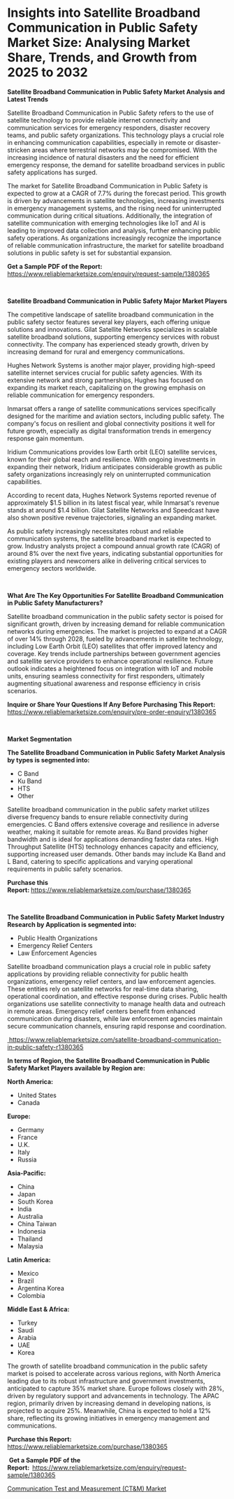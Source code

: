 <p><h1>Insights into Satellite Broadband Communication in Public Safety Market Size: Analysing Market Share, Trends, and Growth from 2025 to 2032</h1></p><p><strong>Satellite Broadband Communication in Public Safety Market Analysis and Latest Trends</strong></p>
<p><p>Satellite Broadband Communication in Public Safety refers to the use of satellite technology to provide reliable internet connectivity and communication services for emergency responders, disaster recovery teams, and public safety organizations. This technology plays a crucial role in enhancing communication capabilities, especially in remote or disaster-stricken areas where terrestrial networks may be compromised. With the increasing incidence of natural disasters and the need for efficient emergency response, the demand for satellite broadband services in public safety applications has surged.</p><p>The market for Satellite Broadband Communication in Public Safety is expected to grow at a CAGR of 7.7% during the forecast period. This growth is driven by advancements in satellite technologies, increasing investments in emergency management systems, and the rising need for uninterrupted communication during critical situations. Additionally, the integration of satellite communication with emerging technologies like IoT and AI is leading to improved data collection and analysis, further enhancing public safety operations. As organizations increasingly recognize the importance of reliable communication infrastructure, the market for satellite broadband solutions in public safety is set for substantial expansion.</p></p>
<p><strong>Get a Sample PDF of the Report:&nbsp;</strong> <a href="https://www.reliablemarketsize.com/enquiry/request-sample/1380365?utm_campaign=2319&utm_medium=2&utm_source=Github&utm_content=ia&utm_term=15022025&utm_id=satellite-broadband-communication-in-public-safety">https://www.reliablemarketsize.com/enquiry/request-sample/1380365</a></p>
<p>&nbsp;</p>
<p><strong>Satellite Broadband Communication in Public Safety Major Market Players</strong></p>
<p><p>The competitive landscape of satellite broadband communication in the public safety sector features several key players, each offering unique solutions and innovations. Gilat Satellite Networks specializes in scalable satellite broadband solutions, supporting emergency services with robust connectivity. The company has experienced steady growth, driven by increasing demand for rural and emergency communications.</p><p>Hughes Network Systems is another major player, providing high-speed satellite internet services crucial for public safety agencies. With its extensive network and strong partnerships, Hughes has focused on expanding its market reach, capitalizing on the growing emphasis on reliable communication for emergency responders.</p><p>Inmarsat offers a range of satellite communications services specifically designed for the maritime and aviation sectors, including public safety. The company's focus on resilient and global connectivity positions it well for future growth, especially as digital transformation trends in emergency response gain momentum.</p><p>Iridium Communications provides low Earth orbit (LEO) satellite services, known for their global reach and resilience. With ongoing investments in expanding their network, Iridium anticipates considerable growth as public safety organizations increasingly rely on uninterrupted communication capabilities.</p><p>According to recent data, Hughes Network Systems reported revenue of approximately $1.5 billion in its latest fiscal year, while Inmarsat's revenue stands at around $1.4 billion. Gilat Satellite Networks and Speedcast have also shown positive revenue trajectories, signaling an expanding market.</p><p>As public safety increasingly necessitates robust and reliable communication systems, the satellite broadband market is expected to grow. Industry analysts project a compound annual growth rate (CAGR) of around 8% over the next five years, indicating substantial opportunities for existing players and newcomers alike in delivering critical services to emergency sectors worldwide.</p></p>
<p>&nbsp;</p>
<p><strong>What Are The Key Opportunities For Satellite Broadband Communication in Public Safety Manufacturers?</strong></p>
<p><p>Satellite broadband communication in the public safety sector is poised for significant growth, driven by increasing demand for reliable communication networks during emergencies. The market is projected to expand at a CAGR of over 14% through 2028, fueled by advancements in satellite technology, including Low Earth Orbit (LEO) satellites that offer improved latency and coverage. Key trends include partnerships between government agencies and satellite service providers to enhance operational resilience. Future outlook indicates a heightened focus on integration with IoT and mobile units, ensuring seamless connectivity for first responders, ultimately augmenting situational awareness and response efficiency in crisis scenarios.</p></p>
<p><strong>Inquire or Share Your Questions If Any Before Purchasing This Report:</strong> <a href="https://www.reliablemarketsize.com/enquiry/pre-order-enquiry/1380365?utm_campaign=2319&utm_medium=2&utm_source=Github&utm_content=ia&utm_term=15022025&utm_id=satellite-broadband-communication-in-public-safety">https://www.reliablemarketsize.com/enquiry/pre-order-enquiry/1380365</a></p>
<p>&nbsp;</p>
<p><strong>Market Segmentation</strong></p>
<p><strong>The Satellite Broadband Communication in Public Safety Market Analysis by types is segmented into:</strong></p>
<p><ul><li>C Band</li><li>Ku Band</li><li>HTS</li><li>Other</li></ul></p>
<p><p>Satellite broadband communication in the public safety market utilizes diverse frequency bands to ensure reliable connectivity during emergencies. C Band offers extensive coverage and resilience in adverse weather, making it suitable for remote areas. Ku Band provides higher bandwidth and is ideal for applications demanding faster data rates. High Throughput Satellite (HTS) technology enhances capacity and efficiency, supporting increased user demands. Other bands may include Ka Band and L Band, catering to specific applications and varying operational requirements in public safety scenarios.</p></p>
<p><strong>Purchase this Report:&nbsp;</strong><a href="https://www.reliablemarketsize.com/purchase/1380365?utm_campaign=2319&utm_medium=2&utm_source=Github&utm_content=ia&utm_term=15022025&utm_id=satellite-broadband-communication-in-public-safety">https://www.reliablemarketsize.com/purchase/1380365</a></p>
<p>&nbsp;</p>
<p><strong>The Satellite Broadband Communication in Public Safety Market Industry Research by Application is segmented into:</strong></p>
<p><ul><li>Public Health Organizations</li><li>Emergency Relief Centers</li><li>Law Enforcement Agencies</li></ul></p>
<p><p>Satellite broadband communication plays a crucial role in public safety applications by providing reliable connectivity for public health organizations, emergency relief centers, and law enforcement agencies. These entities rely on satellite networks for real-time data sharing, operational coordination, and effective response during crises. Public health organizations use satellite connectivity to manage health data and outreach in remote areas. Emergency relief centers benefit from enhanced communication during disasters, while law enforcement agencies maintain secure communication channels, ensuring rapid response and coordination.</p></p>
<p><a href="https://www.reliablemarketsize.com/satellite-broadband-communication-in-public-safety-r1380365?utm_campaign=2319&utm_medium=2&utm_source=Github&utm_content=ia&utm_term=15022025&utm_id=satellite-broadband-communication-in-public-safety">&nbsp;https://www.reliablemarketsize.com/satellite-broadband-communication-in-public-safety-r1380365</a></p>
<p><strong>In terms of Region, the Satellite Broadband Communication in Public Safety Market Players available by Region are:</strong></p>
<p>
    <p> <strong> North America: </strong>
        <ul>
            <li>United States</li>
            <li>Canada</li>
        </ul>
        </p> 
    <p> <strong> Europe: </strong>
        <ul>
            <li>Germany</li>
            <li>France</li>
            <li>U.K.</li>
            <li>Italy</li>
            <li>Russia</li>
        </ul>
        </p> 
    <p> <strong> Asia-Pacific: </strong>
        <ul>
            <li>China</li>
            <li>Japan</li>
            <li>South Korea</li>
            <li>India</li>
            <li>Australia</li>
            <li>China Taiwan</li>
            <li>Indonesia</li>
            <li>Thailand</li>
            <li>Malaysia</li>
        </ul>
        </p> 
    <p> <strong> Latin America: </strong>
        <ul>
            <li>Mexico</li>
            <li>Brazil</li>
            <li>Argentina Korea</li>
            <li>Colombia</li>
        </ul>
        </p> 
    <p> <strong> Middle East & Africa: </strong>
        <ul>
            <li>Turkey</li>
            <li>Saudi</li>
            <li>Arabia</li>
            <li>UAE</li>
            <li>Korea</li>
        </ul>
    </p>
    </p>
<p><p>The growth of satellite broadband communication in the public safety market is poised to accelerate across various regions, with North America leading due to its robust infrastructure and government investments, anticipated to capture 35% market share. Europe follows closely with 28%, driven by regulatory support and advancements in technology. The APAC region, primarily driven by increasing demand in developing nations, is projected to acquire 25%. Meanwhile, China is expected to hold a 12% share, reflecting its growing initiatives in emergency management and communications.</p></p>
<p><strong>Purchase this Report: </strong><a href="https://www.reliablemarketsize.com/purchase/1380365?utm_campaign=2319&utm_medium=2&utm_source=Github&utm_content=ia&utm_term=15022025&utm_id=satellite-broadband-communication-in-public-safety">https://www.reliablemarketsize.com/purchase/1380365</a></p>
<p>&nbsp;<strong>Get a Sample PDF of the Report:&nbsp;&nbsp;</strong><a href="https://www.reliablemarketsize.com/enquiry/request-sample/1380365?utm_campaign=2319&utm_medium=2&utm_source=Github&utm_content=ia&utm_term=15022025&utm_id=satellite-broadband-communication-in-public-safety">https://www.reliablemarketsize.com/enquiry/request-sample/1380365</a></p>
<p><strong></strong></p>
<p><p><a href="https://github.com/oslieselotte2192/Market-Research-Report-List-1/blob/main/communication-test-and-measurement-ctm-market.md?utm_campaign=2319&utm_medium=2&utm_source=Github&utm_content=ia&utm_term=15022025&utm_id=satellite-broadband-communication-in-public-safety">Communication Test and Measurement (CT&M) Market</a></p></p>